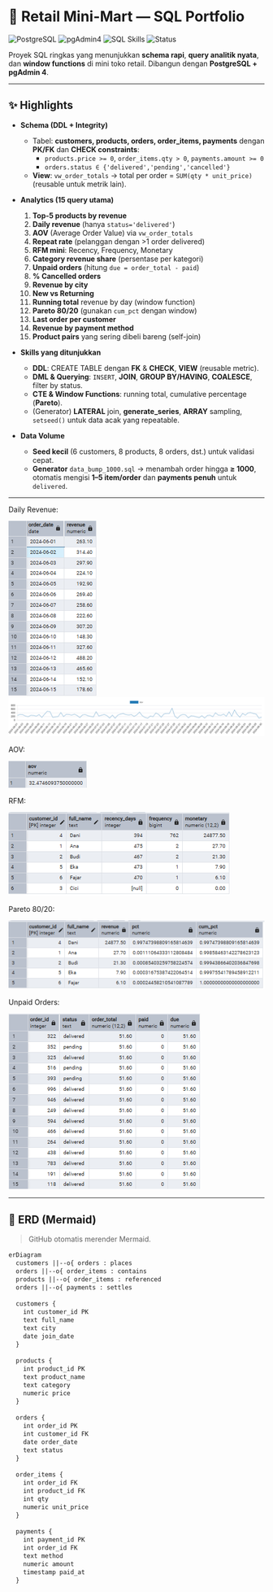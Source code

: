 # 🛒 Retail Mini-Mart — SQL Portfolio 

![PostgreSQL](https://img.shields.io/badge/PostgreSQL-15-blue?logo=postgresql)
![pgAdmin4](https://img.shields.io/badge/pgAdmin-4-1f425f)
![SQL Skills](https://img.shields.io/badge/Skills-JOIN%20%7C%20CTE%20%7C%20Window%20%7C%20GROUP%20BY%20%7C%20HAVING-green)
![Status](https://img.shields.io/badge/Data-%E2%89%A5%201000%20orders-brightgreen)

Proyek SQL ringkas yang menunjukkan **schema rapi**, **query analitik nyata**, dan **window functions** di mini toko retail. Dibangun dengan **PostgreSQL + pgAdmin 4**. 

---

## ✨ Highlights
- **Schema (DDL + Integrity)**
  - Tabel: **customers, products, orders, order_items, payments** dengan **PK/FK** dan **CHECK constraints**:
    - `products.price >= 0`, `order_items.qty > 0`, `payments.amount >= 0`
    - `orders.status ∈ {'delivered','pending','cancelled'}`
  - **View**: `vw_order_totals` → total per order = `SUM(qty * unit_price)` (reusable untuk metrik lain).

- **Analytics (15 query utama)**
  1. **Top-5 products by revenue**  
  2. **Daily revenue** (hanya `status='delivered'`)  
  3. **AOV** (Average Order Value) via `vw_order_totals`  
  4. **Repeat rate** (pelanggan dengan >1 order delivered)  
  5. **RFM mini**: Recency, Frequency, Monetary  
  6. **Category revenue share** (persentase per kategori)  
  7. **Unpaid orders** (hitung `due = order_total - paid`)  
  8. **% Cancelled orders**  
  9. **Revenue by city**  
  10. **New vs Returning**   
  11. **Running total** revenue by day (window function)  
  12. **Pareto 80/20** (gunakan `cum_pct` dengan window)  
  13. **Last order per customer**  
  14. **Revenue by payment method**  
  15. **Product pairs** yang sering dibeli bareng (self-join)

- **Skills yang ditunjukkan**
  - **DDL**: CREATE TABLE dengan **FK** & **CHECK**, **VIEW** (reusable metric).
  - **DML & Querying**: `INSERT`, **JOIN**, **GROUP BY/HAVING**, **COALESCE**, filter by status.
  - **CTE & Window Functions**: running total, cumulative percentage (**Pareto**).
  - (Generator) **LATERAL** join, **generate_series**, **ARRAY** sampling, `setseed()` untuk data acak yang repeatable.

- **Data Volume**
  - **Seed kecil** (6 customers, 8 products, 8 orders, dst.) untuk validasi cepat.
  - **Generator** `data_bump_1000.sql` → menambah order hingga **≥ 1000**, otomatis mengisi **1–5 item/order** dan **payments penuh** untuk `delivered`.


---

Daily Revenue:

![Daily Revenue](reports/screenshots/daily_revenue.PNG)
![Daily Revenue](reports/screenshots/revenue_by_day.png)

AOV:

![AOV](reports/screenshots/aov.PNG)

RFM:

![RFM Mini](reports/screenshots/rfm.PNG)

Pareto 80/20:

![Pareto 80/20](reports/screenshots/pareto.PNG)

Unpaid Orders:

![Unpaid Orders](reports/screenshots/unpaid_orders.PNG)

---

## 🧱 ERD (Mermaid)
> GitHub otomatis merender Mermaid.
```mermaid
erDiagram
  customers ||--o{ orders : places
  orders ||--o{ order_items : contains
  products ||--o{ order_items : referenced
  orders ||--o{ payments : settles

  customers {
    int customer_id PK
    text full_name
    text city
    date join_date
  }

  products {
    int product_id PK
    text product_name
    text category
    numeric price
  }

  orders {
    int order_id PK
    int customer_id FK
    date order_date
    text status
  }

  order_items {
    int order_id FK
    int product_id FK
    int qty
    numeric unit_price
  }

  payments {
    int payment_id PK
    int order_id FK
    text method
    numeric amount
    timestamp paid_at
  }
